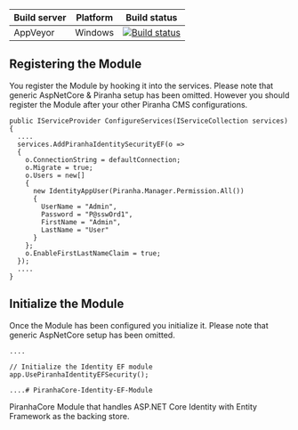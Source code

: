 | Build server | Platform     | Build status |
|--------------|--------------|--------------|
| AppVeyor     | Windows      | [![Build status](https://ci.appveyor.com/api/projects/status/fuaiwkwk1kpgyya7?svg=true)](https://ci.appveyor.com/project/gyretech/piranhacore-identity-ef-module)

## Registering the Module

You register the Module by hooking it into the services. Please note that generic AspNetCore & Piranha setup has been omitted. However you should register the Module after your other Piranha CMS configurations.

    public IServiceProvider ConfigureServices(IServiceCollection services) {
      .... 
      services.AddPiranhaIdentitySecurityEF(o => 
      {
        o.ConnectionString = defaultConnection;
        o.Migrate = true;
        o.Users = new[] 
        {
          new IdentityAppUser(Piranha.Manager.Permission.All())
          { 
            UserName = "Admin", 
            Password = "P@sswOrd1", 
            FirstName = "Admin", 
            LastName = "User" 
          } 
        };
        o.EnableFirstLastNameClaim = true;
      });
      ....
    }

## Initialize the Module

Once the Module has been configured you initialize it. Please note that generic AspNetCore setup has been omitted.

    ....
    
    // Initialize the Identity EF module
    app.UsePiranhaIdentityEFSecurity();
    
    ....# PiranhaCore-Identity-EF-Module
PiranhaCore Module that handles ASP.NET Core Identity with Entity Framework as the backing store.
